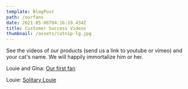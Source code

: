 ```yaml
---
template: BlogPost
path: /ourfans
date: 2021-05-06T04:16:19.434Z
title: Customer Success Videos
thumbnail: /assets/catnip-lg.jpg
---
```

See the videos of our products (send us a link to youtube or vimeo) and your cat's name.  We will happily immortalize him or her.

Louie and Gina: [Our first fan](/assets/IMG_1427.mp4)

Louie: [Solitary Louie](/assets/louie.mov)
